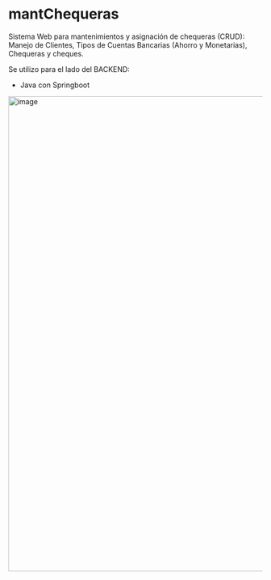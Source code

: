# mantChequeras
Sistema Web para mantenimientos y asignación de chequeras (CRUD): Manejo de Clientes, Tipos de Cuentas Bancarias (Ahorro y Monetarias), Chequeras y cheques.

Se utilizo para el lado del BACKEND:

- Java con Springboot
<img width="941" alt="image" src="https://user-images.githubusercontent.com/34461857/216447110-485b1a8b-73eb-4438-ba00-7500b5d39618.png">
